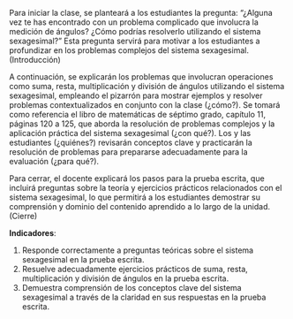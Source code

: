 Para iniciar la clase, se planteará a los estudiantes la pregunta: “¿Alguna vez te has encontrado con un problema complicado que involucra la medición de ángulos? ¿Cómo podrías resolverlo utilizando el sistema sexagesimal?” Esta pregunta servirá para motivar a los estudiantes a profundizar en los problemas complejos del sistema sexagesimal. (Introducción)

A continuación, se explicarán los problemas que involucran operaciones como suma, resta, multiplicación y división de ángulos utilizando el sistema sexagesimal, empleando el pizarrón para mostrar ejemplos y resolver problemas contextualizados en conjunto con la clase (¿cómo?). Se tomará como referencia el libro de matemáticas de séptimo grado, capítulo 11, páginas 120 a 125, que aborda la resolución de problemas complejos y la aplicación práctica del sistema sexagesimal (¿con qué?). Los y las estudiantes (¿quiénes?) revisarán conceptos clave y practicarán la resolución de problemas para prepararse adecuadamente para la evaluación (¿para qué?).

Para cerrar, el docente explicará los pasos para la prueba escrita, que incluirá preguntas sobre la teoría y ejercicios prácticos relacionados con el sistema sexagesimal, lo que permitirá a los estudiantes demostrar su comprensión y dominio del contenido aprendido a lo largo de la unidad. (Cierre)

**Indicadores**:

1. Responde correctamente a preguntas teóricas sobre el sistema sexagesimal en la prueba escrita.
2. Resuelve adecuadamente ejercicios prácticos de suma, resta, multiplicación y división de ángulos en la prueba escrita.
3. Demuestra comprensión de los conceptos clave del sistema sexagesimal a través de la claridad en sus respuestas en la prueba escrita.